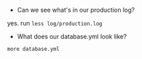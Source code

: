 - Can we see what's in our production log?

yes. run `less log/production.log`

- What does our database.yml look like?

`more database.yml`
